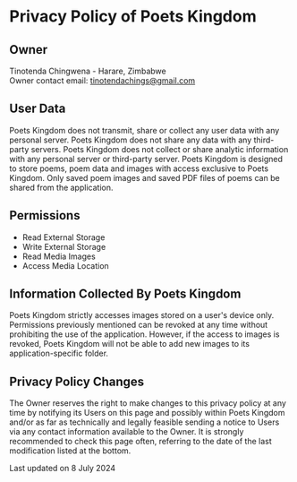 # Privacy Policy of Poets Kingdom

## Owner 
Tinotenda Chingwena - Harare, Zimbabwe \
Owner contact email: tinotendachings@gmail.com

## User Data
Poets Kingdom does not transmit, share or collect any user data with any personal server. Poets Kingdom does not share any data with any third-party servers. Poets Kingdom does not collect or share
analytic information with any personal server or third-party server. Poets Kingdom is designed to store poems, poem data and images with access exclusive to Poets Kingdom. Only saved poem images and saved PDF 
files of poems can be shared from the application.

## Permissions

* Read External Storage
* Write External Storage
* Read Media Images
* Access Media Location

## Information Collected By Poets Kingdom

Poets Kingdom strictly accesses images stored on a user's device only. Permissions previously mentioned can be revoked at any time without prohibiting the use of the application. However, if the access
to images is revoked, Poets Kingdom will not be able to add new images to its application-specific folder.

## Privacy Policy Changes

The Owner reserves the right to make changes to this privacy policy at any time by notifying its Users on this page and possibly within Poets Kingdom and/or as far as technically and legally feasible
sending a notice to Users via any contact information available to the Owner. It is strongly recommended to check this page often, referring to the date of the last modification listed at the bottom.

Last updated on 8 July 2024
